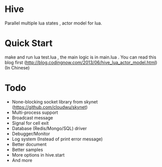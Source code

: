 Hive
====

Parallel multiple lua states , actor model for lua.

Quick Start
===
make and run lua test.lua , the main logic is in main.lua .
You can read this blog first (http://blog.codingnow.com/2013/06/hive_lua_actor_model.html) (In Chinese)  


Todo
====

* None-blocking socket library from skynet (https://github.com/cloudwu/skynet)
* Multi-process support
* Broadcast message
* Signal for cell exit
* Database (Redis/Mongo/SQL) driver
* Debugger/Monitor
* Log system (Instead of print error message)
* Better document
* Better samples
* More options in hive.start
* And more

